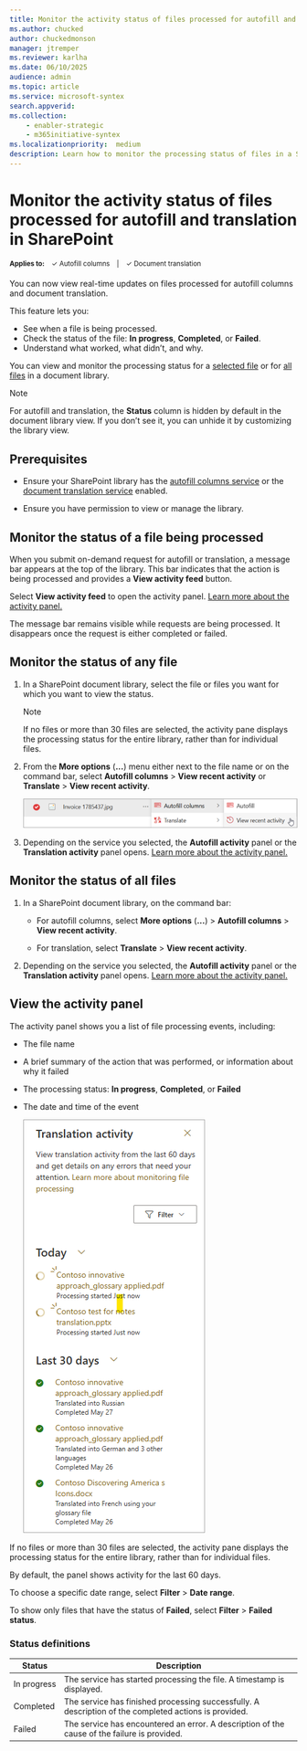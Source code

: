 ```yaml
---
title: Monitor the activity status of files processed for autofill and translation in SharePoint
ms.author: chucked
author: chuckedmonson
manager: jtremper
ms.reviewer: karlha
ms.date: 06/10/2025
audience: admin
ms.topic: article
ms.service: microsoft-syntex
search.appverid: 
ms.collection: 
    - enabler-strategic
    - m365initiative-syntex
ms.localizationpriority:  medium
description: Learn how to monitor the processing status of files in a SharePoint document library.
---
```


# Monitor the activity status of files processed for autofill and translation in SharePoint

<sup>**Applies to:**  &ensp; &#10003; Autofill columns &ensp; | &ensp; &#10003; Document translation</sup>

You can now view real-time updates on files processed for autofill columns and document translation.

This feature lets you:

- See when a file is being processed.
- Check the status of the file: **In progress**, **Completed**, or **Failed**.
- Understand what worked, what didn’t, and why.

You can view and monitor the processing status for a [selected file](#monitor-the-processing-status-for-a-selected-file) or for [all files](#monitor-the-processing-status-for-all-files-in-a-library) in a document library.

> [!NOTE]
> For autofill and translation, the **Status** column is hidden by default in the document library view. If you don’t see it, you can unhide it by customizing the library view.

## Prerequisites

- Ensure your SharePoint library has the [autofill columns service](autofill-overview.md) or the [document translation service](translation-overview.md) enabled.

- Ensure you have permission to view or manage the library.

## Monitor the status of a file being processed

When you submit on-demand request for autofill or translation, a message bar appears at the top of the library. This bar indicates that the action is being processed and provides a **View activity feed** button.

Select **View activity feed** to open the activity panel. [Learn more about the activity panel.](#view-the-activity-panel)

The message bar remains visible while requests are being processed. It disappears once the request is either completed or failed.

## Monitor the status of any file

1. In a SharePoint document library, select the file or files you want for which you want to view the status.

    > [!NOTE]
    > If no files or more than 30 files are selected, the activity pane displays the processing status for the entire library, rather than for individual files.

2. From the **More options** (**...**) menu either next to the file name or on the command bar, select **Autofill columns** > **View recent activity** or **Translate** > **View recent activity**.

    ![Screenshot of the More options menu showing Autofill columns and View recent activity.](../media/content-understanding/processing-status-view-recent-activity.png)

3. Depending on the service you selected, the **Autofill activity** panel or the **Translation activity** panel opens. [Learn more about the activity panel.](#view-the-activity-panel)

## Monitor the status of all files

1. In a SharePoint document library, on the command bar:

    - For autofill columns, select **More options** (**...**) > **Autofill columns** > **View recent activity**.

    - For translation, select **Translate** > **View recent activity**.

<!---
1. In a SharePoint document library, on the command bar, select **Autofill columns** > **View recent activity** or **Translate** > **View recent activity**.

    ![Screenshot of the More options menu showing Autofill columns and View recent activity.](../media/content-understanding/processing-status-view-recent-activity.png)
--->

2. Depending on the service you selected, the **Autofill activity** panel or the **Translation activity** panel opens. [Learn more about the activity panel.](#view-the-activity-panel)

## View the activity panel

The activity panel shows you a list of file processing events, including:

- The file name
- A brief summary of the action that was performed, or information about why it failed
- The processing status: **In progress**, **Completed**, or **Failed**
- The date and time of the event

    ![Screenshot of the activity panel in a SharePoint library.](../media/content-understanding/processing-status-activity-panel.png)

If no files or more than 30 files are selected, the activity pane displays the processing status for the entire library, rather than for individual files.

By default, the panel shows activity for the last 60 days.

To choose a specific date range, select **Filter** > **Date range**.

To show only files that have the status of **Failed**, select **Filter** > **Failed status**.

### Status definitions

| Status       | Description                                                                 |
|--------------|-----------------------------------------------------------------------------|
| In&nbsp;progress  | The service has started processing the file. A timestamp is displayed.           |
| Completed    | The service has finished processing successfully. A description of the completed actions is provided. |
| Failed       | The service has encountered an error. A description of the cause of the failure is provided. |
